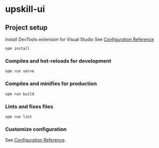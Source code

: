 # upskill-ui

## Project setup
Install DevTools extension for Visual Studio See [Configuration Reference](https://learn.microsoft.com/en-us/microsoft-edge/visual-studio-code/microsoft-edge-devtools-extension/install)

```
npm install
```

### Compiles and hot-reloads for development
```
npm run serve
```

### Compiles and minifies for production
```
npm run build
```

### Lints and fixes files
```
npm run lint
```

### Customize configuration
See [Configuration Reference](https://cli.vuejs.org/config/).
